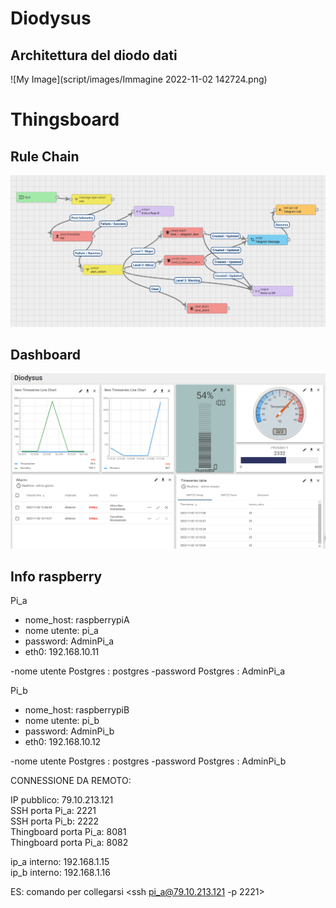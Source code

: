 # Diodysus

## Architettura del diodo dati
![My Image](script/images/Immagine 2022-11-02 142724.png)



# Thingsboard

## Rule Chain 
![My Image](script/images/rc.png)

## Dashboard
![My Image](script/images/dash.png)

## Info raspberry

Pi_a
- nome_host: raspberrypiA
- nome utente: pi_a
- password: AdminPi_a
- eth0: 192.168.10.11


-nome utente Postgres : postgres
-password Postgres : AdminPi_a

Pi_b
- nome_host: raspberrypiB
- nome utente: pi_b
- password: AdminPi_b
- eth0: 192.168.10.12

-nome utente Postgres : postgres
-password Postgres : AdminPi_b


CONNESSIONE DA REMOTO:

IP pubblico: 79.10.213.121  
SSH porta Pi_a: 2221  
SSH porta Pi_b: 2222   
Thingboard porta Pi_a: 8081  
Thingboard porta Pi_a: 8082  


ip_a interno: 192.168.1.15   
ip_b interno: 192.168.1.16  

ES: comando per collegarsi <ssh pi_a@79.10.213.121 -p 2221>
